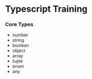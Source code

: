 # Typescript Training

### Core Types

- number
- string
- boolean
- object
- array
- tuple
- enum
- any
